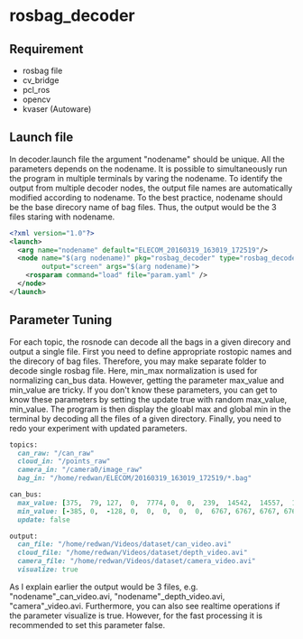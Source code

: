 # rosbag_decoder

## Requirement
* rosbag file 
* cv_bridge
* pcl_ros
* opencv
* kvaser (Autoware)

## Launch file
In decoder.launch file the argument "nodename" should be unique. All the parameters depends on the nodename. 
It is possible to simultaneously run the program in multiple terminals by varing the nodename. To identify the output from multiple decoder nodes, the output file names are automatically modified according to nodename. To the best practice, nodename should be the base direcory name of bag files. Thus, the output would be the 3 files staring with nodename.
``` xml
<?xml version="1.0"?>
<launch>
  <arg name="nodename" default="ELECOM_20160319_163019_172519"/> 
  <node name="$(arg nodename)" pkg="rosbag_decoder" type="rosbag_decoder_node"
        output="screen" args="$(arg nodename)">
  	<rosparam command="load" file="param.yaml" />
  </node>
</launch>
```

## Parameter Tuning 
For each topic, the rosnode can decode all the bags in a given direcory and output a single file.
First you need to define appropriate rostopic names and the direcory of bag files. Therefore, you may make 
separate folder to decode single rosbag file. Here, min_max normalization is used for normalizing can_bus data. However,
getting the parameter max_value and min_value are tricky. If you don't know these parameters, you can get to know 
these parameters by setting the update true with random max_value, min_value. The program is then display the gloabl max and global min
in the terminal by decoding all the files of a given directory. Finally, you need to redo your experiment with updated parameters.
``` ruby
topics:
  can_raw: "/can_raw"
  cloud_in: "/points_raw"
  camera_in: "/camera0/image_raw"
  bag_in: "/home/redwan/ELECOM/20160319_163019_172519/*.bag"

can_bus:
  max_value: [375,  79, 127,  0,  7774, 0,  0,  239,  14542,  14557,  14532,  14550,  65, 25200,  255,  619]
  min_value: [-385, 0,  -128, 0,  0,  0,  0,  0,  6767, 6767, 6767, 6767, -99,  0,  0,  0]
  update: false

output:
  can_file: "/home/redwan/Videos/dataset/can_video.avi"
  cloud_file: "/home/redwan/Videos/dataset/depth_video.avi"
  camera_file: "/home/redwan/Videos/dataset/camera_video.avi"
  visualize: true

```
As I explain earlier the output would be 3 files, e.g. "nodename"_can_video.avi, "nodename"_depth_video.avi, "camera"_video.avi. Furthermore, you can also see realtime operations if the parameter visualize is true. However, for the fast processing it is recommended to set this parameter false.
